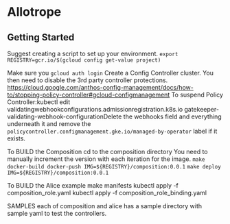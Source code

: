 # Allotrope

## Getting Started

Suggest creating a script to set up your environment.
`export REGISTRY=gcr.io/$(gcloud config get-value project)`

Make sure you `gcloud auth login`
Create a Config Controller cluster.
You then need to disable the 3rd party controller protections.
https://cloud.google.com/anthos-config-management/docs/how-to/stopping-policy-controller#gcloud-configmanagement
To suspend Policy Controller:kubectl edit validatingwebhookconfigurations.admissionregistration.k8s.io gatekeeper-validating-webhook-configurationDelete the webhooks field and everything underneath it and remove the `policycontroller.configmanagement.gke.io/managed-by-operator` label if it exists.

To BUILD the Composition
cd to the composition directory
You need to manually increment the version with each iteration for the image.
`make docker-build docker-push IMG=${REGISTRY}/composition:0.0.1`
`make deploy IMG=${REGISTRY}/composition:0.0.1`

To BUILD the Alice example
make manifests
kubectl apply -f composition_role.yaml
kubectl apply -f composition_role_binding.yaml

SAMPLES
each of composition and alice has a sample directory with sample yaml to test
the controllers.